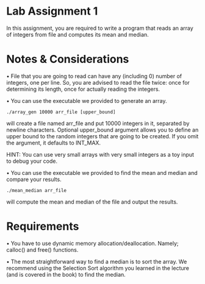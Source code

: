# Lab Assignment 1

In this assignment, you are required to write a program that reads an array of
integers from file and computes its mean and median.

# Notes & Considerations

• File that you are going to read can have any (including 0) number of integers, one per line. So,
you are advised to read the file twice: once for determining its length, once for
actually reading the integers.

• You can use the executable we provided to generate an array.

```
./array_gen 10000 arr_file [upper_bound]
```

will create a file named arr_file and put 10000 integers in it, separated by newline
characters. Optional upper_bound argument allows you to define an upper bound to the
random integers that are going to be created. If you omit the argument, it defaults to
INT_MAX. 

HINT: You can use very small arrays with very small integers as a toy input
to debug your code.

• You can use the executable we provided to find the mean and median and
compare your results.

```
./mean_median arr_file
```

will compute the mean and median of the file and output the results.

# Requirements
• You have to use dynamic memory allocation/deallocation. Namely; calloc() and
free() functions.

• The most straightforward way to find a median is to sort the array. We recommend using the Selection Sort algorithm you learned in the lecture (and is covered in the book) to find the median.
